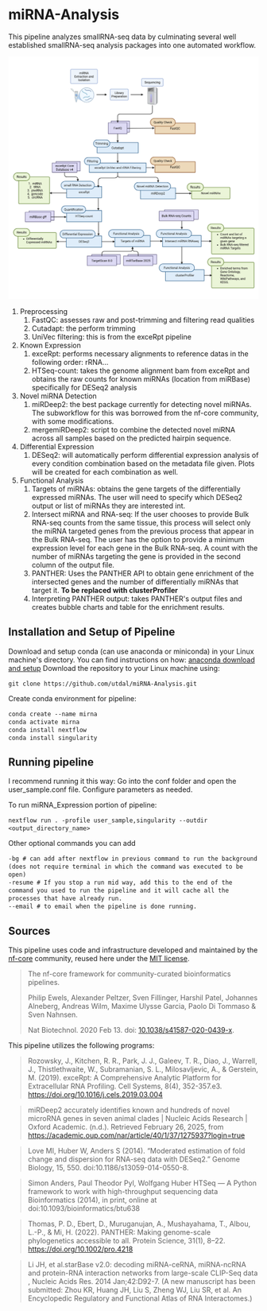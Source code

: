 # miRNA-Analysis
This pipeline analyzes smallRNA-seq data by culminating several well established smallRNA-seq analysis packages into one automated workflow.

![miRNA-Analysis Pipeline Overview](bin/miRNA-Analysis.png)

1. Preprocessing
    1. FastQC: assesses raw and post-trimming and filtering read qualities
    2. Cutadapt: the perform trimming
    3. UniVec filtering: this is from the exceRpt pipeline
2. Known Expression
    1. exceRpt: performs necessary alignments to reference datas in the following order: rRNA...
    2. HTSeq-count: takes the genome alignment bam from exceRpt and obtains the raw counts for known miRNAs (location from miRBase) specifically for DESeq2 analysis
3. Novel miRNA Detection
    1. miRDeep2: the best package currently for detecting novel miRNAs. The subworkflow for this was borrowed from the nf-core community, with some modifications.
    2. mergemiRDeep2: script to combine the detected novel miRNA across all samples based on the predicted hairpin sequence.
4. Differential Expression
    1. DESeq2: will automatically perform differential expression analysis of every condition combination based on the metadata file given. Plots will be created for each combination as well.
5. Functional Analysis
    1. Targets of miRNAs: obtains the gene targets of the differentially expressed miRNAs. The user will need to specify which DESeq2 output or list of miRNAs they are interested int.
    2. Intersect miRNA and RNA-seq: If the user chooses to provide Bulk RNA-seq counts from the same tissue, this process will select only the miRNA targeted genes from the previous process that appear in the Bulk RNA-seq. The user has the option to provide a minimum expression level for each gene in the Bulk RNA-seq. A count with the number of miRNAs targeting the gene is provided in the second column of the output file.
    3. PANTHER: Uses the PANTHER API to obtain gene enrichment of the intersected genes and the number of differentially miRNAs that target it. **To be replaced with clusterProfiler**
    4. Interpreting PANTHER output: takes PANTHER's output files and creates bubble charts and table for the enrichment results.

## Installation and Setup of Pipeline
Download and setup conda (can use anaconda or miniconda) in your Linux machine's directory. You can find instructions on how: [anaconda download and setup](https://docs.anaconda.com/anaconda/install/)
Download the repository to your Linux machine using:
```
git clone https://github.com/utdal/miRNA-Analysis.git
```
Create conda environment for pipeline:
```
conda create --name mirna
conda activate mirna
conda install nextflow
conda install singularity
```

## Running pipeline
I recommend running it this way:
Go into the conf folder and open the user_sample.conf file. Configure parameters as needed.

To run miRNA_Expression portion of pipeline:
```
nextflow run . -profile user_sample,singularity --outdir <output_directory_name>
```
Other optional commands you can add
```
-bg # can add after nextflow in previous command to run the background (does not require terminal in which the command was executed to be open)
-resume # If you stop a run mid way, add this to the end of the command you used to run the pipeline and it will cache all the processes that have already run.
--email # to email when the pipeline is done running.
```


## Sources
This pipeline uses code and infrastructure developed and maintained by the [nf-core](https://nf-co.re) community, reused here under the [MIT license](https://github.com/nf-core/tools/blob/master/LICENSE).
 
> The nf-core framework for community-curated bioinformatics pipelines.
>
> Philip Ewels, Alexander Peltzer, Sven Fillinger, Harshil Patel, Johannes Alneberg, Andreas Wilm, Maxime Ulysse Garcia, Paolo Di Tommaso & Sven Nahnsen.
>
> Nat Biotechnol. 2020 Feb 13. doi: [10.1038/s41587-020-0439-x](https://doi.org/10.1038/s41587-020-0439-x).


This pipeline utilizes the following programs:
> Rozowsky, J., Kitchen, R. R., Park, J. J., Galeev, T. R., Diao, J., Warrell, J., Thistlethwaite, W., Subramanian, S. L., Milosavljevic, A., & Gerstein, M. (2019). exceRpt: A Comprehensive Analytic Platform for Extracellular RNA Profiling. Cell Systems, 8(4), 352-357.e3. https://doi.org/10.1016/j.cels.2019.03.004

> miRDeep2 accurately identifies known and hundreds of novel microRNA genes in seven animal clades | Nucleic Acids Research | Oxford Academic. (n.d.). Retrieved February 26, 2025, from https://academic.oup.com/nar/article/40/1/37/1275937?login=true

> Love MI, Huber W, Anders S (2014). “Moderated estimation of fold change and dispersion for RNA-seq data with DESeq2.” Genome Biology, 15, 550. doi:10.1186/s13059-014-0550-8.

> Simon Anders, Paul Theodor Pyl, Wolfgang Huber HTSeq — A Python framework to work with high-throughput sequencing data Bioinformatics (2014), in print, online at doi:10.1093/bioinformatics/btu638

> Thomas, P. D., Ebert, D., Muruganujan, A., Mushayahama, T., Albou, L.-P., & Mi, H. (2022). PANTHER: Making genome-scale phylogenetics accessible to all. Protein Science, 31(1), 8–22. https://doi.org/10.1002/pro.4218

> Li JH, et al.starBase v2.0: decoding miRNA-ceRNA, miRNA-ncRNA and protein-RNA interaction networks from large-scale CLIP-Seq data , Nucleic Acids Res. 2014 Jan;42:D92-7. (A new manuscript has been submitted: Zhou KR, Huang JH, Liu S, Zheng WJ, Liu SR, et al. An Encyclopedic Regulatory and Functional Atlas of RNA Interactomes.)